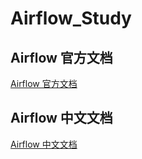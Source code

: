 # Airflow_Study

## Airflow 官方文档

[Airflow 官方文档](https://airflow.apache.org/docs/apache-airflow/stable/index.html)

## Airflow 中文文档

[Airflow 中文文档](https://airflow-doc-zh.readthedocs.io/zh_CN/latest/)